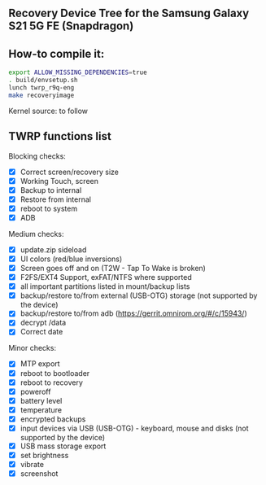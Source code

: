 ## Recovery Device Tree for the Samsung Galaxy S21 5G FE (Snapdragon)

## How-to compile it:

```sh
export ALLOW_MISSING_DEPENDENCIES=true
. build/envsetup.sh
lunch twrp_r9q-eng
make recoveryimage
```

Kernel source:
to follow

## TWRP functions list

Blocking checks:
- [x] Correct screen/recovery size
- [x] Working Touch, screen
- [x] Backup to internal
- [x] Restore from internal
- [x] reboot to system
- [x] ADB

Medium checks:
- [x] update.zip sideload
- [x] UI colors (red/blue inversions)
- [x] Screen goes off and on (T2W - Tap To Wake is broken)
- [x] F2FS/EXT4 Support, exFAT/NTFS where supported
- [x] all important partitions listed in mount/backup lists
- [x] backup/restore to/from external (USB-OTG) storage (not supported by the device)
- [x] backup/restore to/from adb (https://gerrit.omnirom.org/#/c/15943/)
- [x] decrypt /data 
- [x] Correct date

Minor checks:
- [x] MTP export
- [x] reboot to bootloader
- [x] reboot to recovery
- [x] poweroff
- [x] battery level
- [x] temperature
- [x] encrypted backups
- [x] input devices via USB (USB-OTG) - keyboard, mouse and disks (not supported by the device)
- [x] USB mass storage export
- [x] set brightness
- [x] vibrate
- [x] screenshot
